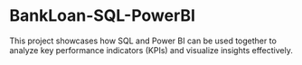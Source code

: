 # BankLoan-SQL-PowerBI
This project showcases how SQL and Power BI can be used together to analyze key performance indicators (KPIs) and visualize insights effectively.
